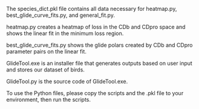 The species_dict.pkl file contains all data necessary for heatmap.py, best_glide_curve_fits.py, and general_fit.py.  

heatmap.py creates a heatmap of loss in the CDb and CDpro space and shows the linear fit in the minimum loss region.

best_glide_curve_fits.py shows the glide polars created by CDb and CDpro parameter pairs on the linear fit.

GlideTool.exe is an installer file that generates outputs based on user input and stores our dataset of birds.

GlideTool.py is the source code of GlideTool.exe.

To use the Python files, please copy the scripts and the .pkl file to your environment, then run the scripts.
